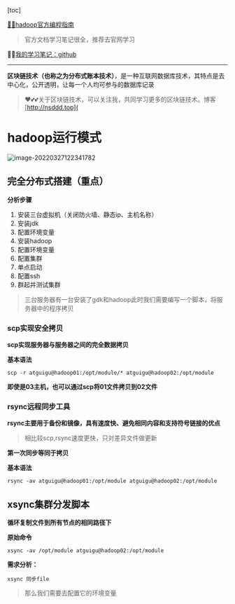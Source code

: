[toc]

[😶‍🌫️hadoop官方编程指南](https://hadoop.apache.org)

>   官方文档学习笔记很全，推荐去官网学习

😶‍🌫️[我的学习笔记：github](https://github.com/3293172751/CS_COURSE)

---

**区块链技术（也称之为分布式账本技术）**，是一种互联网数据库技术，其特点是去中心化，公开透明，让每一个人均可参与的数据库记录

>   ❤️💕💕关于区块链技术，可以关注我，共同学习更多的区块链技术。博客[http://nsddd.top](

# hadoop运行模式

![image-20220327122341782](https://s2.loli.net/2022/03/27/BUyhRuJ3QztMirf.png)

## 完全分布式搭建（重点）

**分析步骤**

1. 安装三台虚拟机（关闭防火墙、静态ip、主机名称）
2. 安装jdk
3. 配置环境变量
4. 安装hadoop
5. 配置环境变量
6. 配置集群
7. 单点启动
8. 配置ssh
9. 群起并测试集群



> 三台服务器有一台安装了gdk和hadoop此时我们需要编写一个脚本，将服务器中的程序拷贝

### scp实现安全拷贝

**scp实现服务器与服务器之间的完全数据拷贝**

**基本语法**

```
scp -r atguigu@hadoop01:/opt/module/* atguigu@hadoop02:/opt/module
```

**即使是03主机，也可以通过scp将01文件拷贝到02文件**



### rsync远程同步工具

**rsync主要用于备份和镜像，具有速度快、避免相同内容和支持符号链接的优点**

> 相比较scp,rsync速度更快，只对差异文件做更新

**第一次同步等同于拷贝**

**基本语法**

```
rsync -av atguigu@hadoop01:/opt/module atguigu@hadoop02:/opt/module
```



##  xsync集群分发脚本

**循环复制文件到所有节点的相同路径下**

**原始命令**

```
xsync -av /opt/module atguigu@hadoop02:/opt/module
```

**需求分析：**

```
xsync 同步file 
```

> 那么我们需要去配置它的环境变量

